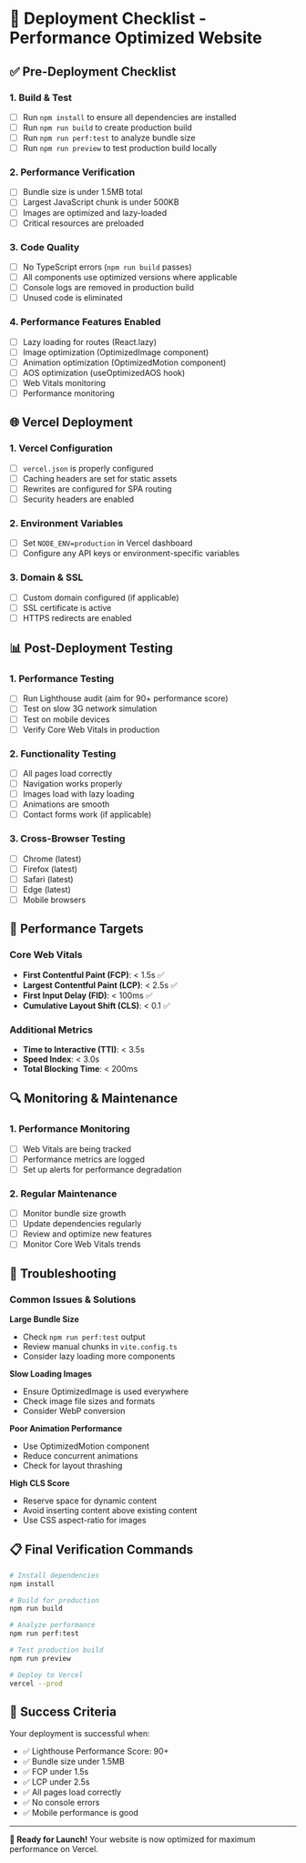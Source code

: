 # 🚀 Deployment Checklist - Performance Optimized Website

## ✅ Pre-Deployment Checklist

### 1. **Build & Test**
- [ ] Run `npm install` to ensure all dependencies are installed
- [ ] Run `npm run build` to create production build
- [ ] Run `npm run perf:test` to analyze bundle size
- [ ] Run `npm run preview` to test production build locally

### 2. **Performance Verification**
- [ ] Bundle size is under 1.5MB total
- [ ] Largest JavaScript chunk is under 500KB
- [ ] Images are optimized and lazy-loaded
- [ ] Critical resources are preloaded

### 3. **Code Quality**
- [ ] No TypeScript errors (`npm run build` passes)
- [ ] All components use optimized versions where applicable
- [ ] Console logs are removed in production build
- [ ] Unused code is eliminated

### 4. **Performance Features Enabled**
- [ ] Lazy loading for routes (React.lazy)
- [ ] Image optimization (OptimizedImage component)
- [ ] Animation optimization (OptimizedMotion component)
- [ ] AOS optimization (useOptimizedAOS hook)
- [ ] Web Vitals monitoring
- [ ] Performance monitoring

## 🌐 Vercel Deployment

### 1. **Vercel Configuration**
- [ ] `vercel.json` is properly configured
- [ ] Caching headers are set for static assets
- [ ] Rewrites are configured for SPA routing
- [ ] Security headers are enabled

### 2. **Environment Variables**
- [ ] Set `NODE_ENV=production` in Vercel dashboard
- [ ] Configure any API keys or environment-specific variables

### 3. **Domain & SSL**
- [ ] Custom domain configured (if applicable)
- [ ] SSL certificate is active
- [ ] HTTPS redirects are enabled

## 📊 Post-Deployment Testing

### 1. **Performance Testing**
- [ ] Run Lighthouse audit (aim for 90+ performance score)
- [ ] Test on slow 3G network simulation
- [ ] Test on mobile devices
- [ ] Verify Core Web Vitals in production

### 2. **Functionality Testing**
- [ ] All pages load correctly
- [ ] Navigation works properly
- [ ] Images load with lazy loading
- [ ] Animations are smooth
- [ ] Contact forms work (if applicable)

### 3. **Cross-Browser Testing**
- [ ] Chrome (latest)
- [ ] Firefox (latest)
- [ ] Safari (latest)
- [ ] Edge (latest)
- [ ] Mobile browsers

## 🎯 Performance Targets

### Core Web Vitals
- **First Contentful Paint (FCP)**: < 1.5s ✅
- **Largest Contentful Paint (LCP)**: < 2.5s ✅
- **First Input Delay (FID)**: < 100ms ✅
- **Cumulative Layout Shift (CLS)**: < 0.1 ✅

### Additional Metrics
- **Time to Interactive (TTI)**: < 3.5s
- **Speed Index**: < 3.0s
- **Total Blocking Time**: < 200ms

## 🔍 Monitoring & Maintenance

### 1. **Performance Monitoring**
- [ ] Web Vitals are being tracked
- [ ] Performance metrics are logged
- [ ] Set up alerts for performance degradation

### 2. **Regular Maintenance**
- [ ] Monitor bundle size growth
- [ ] Update dependencies regularly
- [ ] Review and optimize new features
- [ ] Monitor Core Web Vitals trends

## 🚨 Troubleshooting

### Common Issues & Solutions

**Large Bundle Size**
- Check `npm run perf:test` output
- Review manual chunks in `vite.config.ts`
- Consider lazy loading more components

**Slow Loading Images**
- Ensure OptimizedImage is used everywhere
- Check image file sizes and formats
- Consider WebP conversion

**Poor Animation Performance**
- Use OptimizedMotion component
- Reduce concurrent animations
- Check for layout thrashing

**High CLS Score**
- Reserve space for dynamic content
- Avoid inserting content above existing content
- Use CSS aspect-ratio for images

## 📋 Final Verification Commands

```bash
# Install dependencies
npm install

# Build for production
npm run build

# Analyze performance
npm run perf:test

# Test production build
npm run preview

# Deploy to Vercel
vercel --prod
```

## 🎉 Success Criteria

Your deployment is successful when:
- ✅ Lighthouse Performance Score: 90+
- ✅ Bundle size under 1.5MB
- ✅ FCP under 1.5s
- ✅ LCP under 2.5s
- ✅ All pages load correctly
- ✅ No console errors
- ✅ Mobile performance is good

---

**🚀 Ready for Launch!** Your website is now optimized for maximum performance on Vercel.
